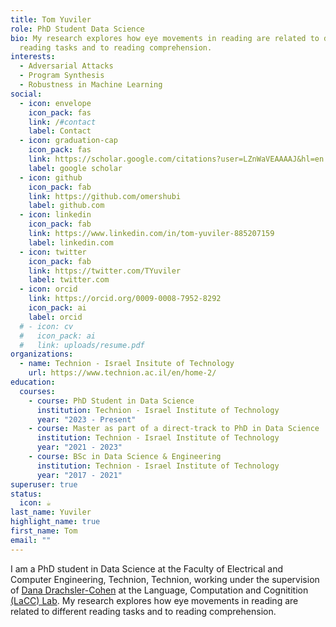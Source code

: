 ```yaml
---
title: Tom Yuviler
role: PhD Student Data Science 
bio: My research explores how eye movements in reading are related to different
  reading tasks and to reading comprehension.
interests:
  - Adversarial Attacks
  - Program Synthesis
  - Robustness in Machine Learning
social:
  - icon: envelope
    icon_pack: fas
    link: /#contact
    label: Contact
  - icon: graduation-cap
    icon_pack: fas
    link: https://scholar.google.com/citations?user=LZnWaVEAAAAJ&hl=en
    label: google scholar
  - icon: github
    icon_pack: fab
    link: https://github.com/omershubi
    label: github.com
  - icon: linkedin
    icon_pack: fab
    link: https://www.linkedin.com/in/tom-yuviler-885207159
    label: linkedin.com
  - icon: twitter
    icon_pack: fab
    link: https://twitter.com/TYuviler
    label: twitter.com
  - icon: orcid
    link: https://orcid.org/0009-0008-7952-8292
    icon_pack: ai
    label: orcid
  # - icon: cv
  #   icon_pack: ai
  #   link: uploads/resume.pdf
organizations:
  - name: Technion - Israel Insitute of Technology
    url: https://www.technion.ac.il/en/home-2/
education:
  courses:
    - course: PhD Student in Data Science
      institution: Technion - Israel Institute of Technology
      year: "2023 - Present"
    - course: Master as part of a direct-track to PhD in Data Science
      institution: Technion - Israel Institute of Technology
      year: "2021 - 2023"
    - course: BSc in Data Science & Engineering
      institution: Technion - Israel Institute of Technology
      year: "2017 - 2021"
superuser: true
status:
  icon: ☕️
last_name: Yuviler
highlight_name: true
first_name: Tom
email: ""
---
```

I am a PhD student in Data Science at the Faculty of Electrical and Computer Engineering, Technion, Technion, working under the supervision of [Dana Drachsler-Cohen](https://ddana.net.technion.ac.il/) at the Language, Computation and Cognitition [(LaCC) Lab](https://lacclab.github.io/).
My research explores how eye movements in reading are related to different reading tasks and to reading comprehension.
